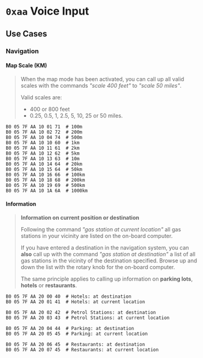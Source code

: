 # `0xaa` Voice Input

## Use Cases

### Navigation

#### Map Scale (KM)

> When the map mode has been activated, you can call up all valid scales with the commands *"scale 400 feet"* to *"scale 50 miles"*.
> 
> Valid scales are:  
> - 400 or 800 feet  > - 0.25, 0.5, 1, 2.5, 5, 10, 25 or 50 miles.

    B0 05 7F AA 10 01 71  # 100m
    B0 05 7F AA 10 02 72  # 200m
    B0 05 7F AA 10 04 74  # 500m
    B0 05 7F AA 10 10 60  # 1km
    B0 05 7F AA 10 11 61  # 2km
    B0 05 7F AA 10 12 62  # 5km
    B0 05 7F AA 10 13 63  # 10m
    B0 05 7F AA 10 14 64  # 20km
    B0 05 7F AA 10 15 64  # 50km
    B0 05 7F AA 10 16 66  # 100km
    B0 05 7F AA 10 18 68  # 200km
    B0 05 7F AA 10 19 69  # 500km
    B0 05 7F AA 10 1A 6A  # 1000km

#### Information

> **Information on current position or destination**  
> 
> Following the command *"gas station at current location"* all gas stations in your vicinity are listed on the on-board computer.
> 
> If you have entered a destination in the navigation system, you can **also** call up with the command *"gas station at destination"* a list of all gas stations in the vicinity of the destination specified. Browse up and down the list with the rotary knob for the on-board computer.
> 
> The same principle applies to calling up information on **parking lots**, **hotels** or **restaurants**.

    B0 05 7F AA 20 00 40  # Hotels: at destination
    B0 05 7F AA 20 01 41  # Hotels: at current location
    
    B0 05 7F AA 20 02 42  # Petrol Stations: at destination
    B0 05 7F AA 20 03 43  # Petrol Stations: at current location
    
    B0 05 7F AA 20 04 44  # Parking: at destination
    B0 05 7F AA 20 05 45  # Parking: at current location
    
    B0 05 7F AA 20 06 45  # Restaurants: at destination
    B0 05 7F AA 20 07 45  # Restaurants: at current location